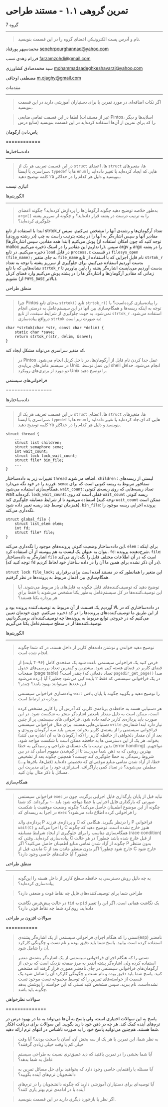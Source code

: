 # تمرین گروهی ۱.۱ - مستند طراحی

گروه 7

-----

 > نام و آدرس پست الکترونیکی اعضای گروه را در این قسمت بنویسید.

محمدسپهر پورقناد sepehrpourghannad@yahoo.com

فرزام زهدی نسب farzamzohdi@gmail.com

سید محمدصادق کشاورزی mohammadsadeghkeshavarzi@yahoo.com

مصطفی اوجاقی  m.ojaghy@gmail.com

مقدمات

----------

> اگر نکات اضافه‌ای در مورد تمرین یا برای دستیاران آموزشی دارید در این قسمت  بنویسید.

> لطفا در این قسمت تمامی منابعی (غیر از مستندات Pintos، اسلاید‌ها و دیگر منابع درس) را که برای تمرین از آن‌ها استفاده کرده‌اید در این قسمت بنویسید.

پاس‌دادن آرگومان

============

داده‌ساختار‌ها

----------------

> در این قسمت تعریف هر یک از `struct` ها، اعضای `struct` ها، متغیرهای سراسری یا ایستا، `typedef` ها یا `enum` هایی که ایجاد کرده‌اید یا تغییر داده‌اید را بنویسید و دلیل هر کدام را در حداکثر ۲۵ کلمه توضیح دهید.

نیازی نیست!

الگوریتم‌ها

------------

> به‌طور خلاصه توضیح دهید چگونه آرگومان‌ها را پردازش کرده‌اید؟ چگونه اعضای `argv[]` را به ترتیب درست در پشته قرار داده‌اید؟ و چگونه از سرریز پشته جلوگیری کرده‌اید؟

ابتدا با استفاده از تابع strtok_r تعداد آرگومان‌ها و رشته‌ی آنها را مشخص می‌کنیم. سپس مقادیر آنها و سپس اشاره‌گر به آنها را در پشته بترتیب راست به چپ (در رشته ورودی) پوش می‌کنیم (ابتدا همه مقادیر، سپس اشاره‌گرها) (توجه کنید که چون امکان استفاده از malloc را نداریم این مقادیر را در استک ذخیره می‌کنیم). سپس argv و argc  را در پشته ذخیره می‌کنیم. در تابع `load` در فایل `process.c` در قسمت `filesys_open (file_name);` 	به جای متغیر `file_name`  نام فایل اجرایی که با استفاده از تابع `strtok_r` بدست آوردیم استفاده می‌کنیم. 
برای جلوگیری از سرریز پشته با توجه به تعداد نشانه‌هایی که با تابع `strtok_r`  بدست آوردیم می‌بایست اشاره‌گر پشته را پایین بیاوریم تا زمانی که مقادیر آرگومان‌ها و اشاره‌گر ها را در پشته پوش می‌کنیم وارد فضای کرنل نشویم (از `PHYS_BASE`  بالاتر). 


منطق طراحی

-----------------

> چرا Pintos به‌جای تابع‌ `strtok()` تابع‌ `strtok_r()` را پیاده‌سازی کرده‌است؟
با توجه به اینکه ریسه‌ها و همگام‌سازی بین آنها در این سیستم‌عامل به درستی انجام نمی‌شود، به جهت جلوگیری از شرایط سبقت، از تابع `strtok_r` استفاده می‌شود. درواقع پیاده‌سازی `strtok` به صورت زیر است:
```
char *strtok(char *str, const char *delim) {
    static char *save;
    return strtok_r(str, delim, &save);
}
```

که متغیر سراسری می‌تواند مشکل ایجاد کند.

> در Pintos عمل جدا کردن نام فایل از آرگومان‌ها، در داخل کرنل انجام می‌شود. در سیستم عامل‌های برپایه‌ی Unix، این عمل توسط shell انجام می‌شود. حداقل دو مورد از برتری‌های رویکرد Unix را توضیح دهید.



فراخوانی‌های سیستمی

================

داده‌ساختار‌ها

----------------

> در این قسمت تعریف هر یک از `struct` ها، اعضای `struct` ها، متغیرهای سراسری یا ایستا، `typedef` ها یا `enum` هایی که ای.جاد کرده‌اید یا تغییر داده‌اید را بنویسید و دلیل هر کدام را در حداکثر ۲۵ کلمه توضیح دهید.

```
struct thread {
	...
	struct list children;
	struct semaphore sema;
	int wait_count;
	struct lock lock_wait_count;
	struct file* bin_file;
	...
}
```

تغییرات زیر به داده‌ساختار `thread` اضافه می‌شوند.
`children` : لیستی از ریسه‌های فرزند را در خود نگه می‌دارد.
`sema`: سمافور مربوط به ریسه کنونی است که برای همگام‌سازی استفاده می‌شود.
`wait_count`: تعداد ریسه‌هایی که روی ریسه‌ی کنونی wait کرده‌اند.
`lock_wait_count`: قفلی است که روی `wait_count` ریسه کنونی استفاده می‌شود تا از شرایط مسابقه جلوگیری کند (توجه کنید `wait_count` ممکن است همزمان توسط چند ریسه تغییر داده شود).
`bin_file`: پرونده اجرایی ریسه موجود را نگه‌داری می‌کند.

```
struct global_file {
	struct list_elem elem;
	int fd;
	struct file* file;
}
```

این داده‌ساختار وضعیت کنونی پرونده‌های موجود را نگه‌داری می‌کند.
`elem` : برای اینکه بتوان به عنوان یک لیست به هم پیوسته از آن استفاده کرد.
`fd`: شرح‌دهنده پرونده.
`file`: اشاره‌گر به داد‌ه‌ساختار `file`  است که در آن اطلاعات مختلف فایل را نگه‌داری می‌کند (توجه کنید که `fd`  در آن ذکر نشده برای همین ما آن را در داده ساختار خود لحاظ کردیم).

`struct lock file_lock;`
  این متغیر را همانطور که در مستند آمده است برای برقراری همگام‌سازی بین اعمال مربوط به پرونده‌ها در نظر گرفتیم.

> توضیح دهید که توصیف‌کننده‌های فایل چگونه به فایل‌های باز مربوط می‌شوند. آیا این توصیف‌کننده‌ها در کل سیستم‌عامل به‌طور یکتا مشخص می‌شوند یا فقط برای هر پردازه یکتا هستند؟

در داده‌ساختاری که در بالا آوردیم یک قسمت از آن مربوط به توصیف‌کننده پرونده بود و از این طریق ما توصیف‌کننده‌های پرونده‌ها را در کد ذخیره‌ می‌کنیم. چون خودمان تعیین می‌کنیم که در خروجی توابع مربوط به پرونده‌ها چه توصیف‌کننده‌ای برمی‌گردانیم، توصیف‌کننده‌ها ار در سطح سیستم‌عامل یکتا می‌گیریم.


الگوریتم‌ها

------------
> توضیح دهید خواندن و نوشتن داده‌های کاربر از داخل هسته، در کد شما چگونه انجام شده است.


> فرض کنید یک فراخوانی سیستمی باعث شود یک صفحه‌ی کامل (۴۰۹۶ بایت) از فضای کاربر در فضای هسته کپی شود. بیشترین و کمترین تعداد بررسی‌‌های جدول صفحات (page table) چقدر است؟ (تعداد دفعاتی که `pagedir_get_page()` صدا زده می‌شود.) در‌ یک فراخوانی سیستمی که فقط ۲ بایت کپی می‌شود چطور؟ آیا این عددها می‌توانند بهبود یابند؟ چقدر؟

> پیاده‌سازی فراخوانی سیستمی `wait` را توضیح دهید و بگویید چگونه با پایان یافتن پردازه در ارتباط است.

> هر دستیابی هسته به حافظه‌ی برنامه‌ی کاربر، که آدرس آن را کاربر مشخص کرده است، ممکن است به دلیل مقدار نامعتبر اشاره‌گر منجر به شکست شود. در این صورت باید پردازه‌ی کاربر خاتمه داده شود. فراخوانی های سیستمی پر از چنین دستیابی‌هایی هستند. برای مثال فراخوانی سیستمی `write‍` نیاز دارد ابتدا شماره‌ی فراخوانی سیستمی را از پشته‌ی کاربر بخواند، سپس باید سه آرگومان ورودی و بعد از آن مقدار دلخواهی از حافظه کاربر را (که آرگومان ها به آن اشاره می کنند) بخواند. هر یک از این دسترسی ها به حافظه ممکن است با شکست مواجه شود. بدین ترتیب با یک مسئله‌ی طراحی و رسیدگی به خطا (error handling) مواجهیم. بهترین روشی که به ذهن شما می‌رسد تا از گم‌شدن مفهوم اصلی کد در بین شروط رسیدگی به خطا جلوگیری کند چیست؟ همچنین چگونه بعد از تشخیص خطا، از آزاد شدن تمامی منابع موقتی‌ای که تخصیص داده‌اید (قفل‌ها، بافر‌ها و...) مطمئن می‌شوید؟ در تعداد کمی پاراگراف، استراتژی خود را برای مدیریت این مسائل با ذکر مثال بیان کنید.

همگام‌سازی

---------------

> فراخوانی سیستمی `exec` نباید قبل از پایان بارگذاری فایل اجرایی برگردد، چون در صورتی که بارگذاری فایل اجرایی با خطا مواجه شود باید `-۱` برگرداند. کد شما چگونه از این موضوع اطمینان حاصل می‌کند؟ چگونه وضعیت موفقیت یا شکست در اجرا به ریسه‌ای که `exec` را فراخوانی کرده اطلاع داده می‌شود؟

> پردازه‌ی والد P و پردازه‌ی فرزند C را درنظر بگیرید. هنگامی که P فراخوانی `wait(C)` را اجرا می‌کند و C  هنوز خارج نشده است، توضیح دهید که چگونه همگام‌سازی مناسب را برای جلوگیری از ایجاد شرایط مسابقه (race condition) پیاده‌سازی کرده‌اید. وقتی که C از قبل خارج شده باشد چطور؟ در هر حالت چگونه از آزاد شدن تمامی منابع اطمینان حاصل می‌کنید؟ اگر P بدون منتظر ماندن، قبل از C خارج شود چطور؟ اگر بدون منتظر ماندن بعد از C خارج شود چطور؟ آیا حالت‌های خاصی وجود دارد؟

منطق طراحی

-----------------

> به چه دلیل روش دسترسی به حافظه سطح کاربر از داخل هسته را این‌گونه پیاده‌سازی کرده‌اید؟

> طراحی شما برای توصیف‌کننده‌های فایل چه نقاط قوت و ضعفی دارد؟

> در حالت پیش‌فرض نگاشت `tid` به `pid` یک نگاشت همانی است. اگر این را تغییر داده‌اید، روی‌کرد شما چه نقاط قوتی دارد؟

سوالات افزون بر طراحی

===========

> تستی را که هنگام اجرای فراخوانی سیستمی از یک اشاره‌گر پشته‌ی(esp) نامعتبر استفاده کرده است بیابید. پاسخ شما باید دقیق بوده و نام تست و چگونگی کارکرد آن را شامل شود.

> تستی را که هنگام اجرای فراخوانی سیستمی از یک اشاره‌گر پشته‌ی معتبر استفاده کرده ولی اشاره‌گر پشته آنقدر به مرز صفحه نزدیک است که برخی از آرگومان‌های فراخوانی سیستمی در جای نامعتبر مموری قرار گرفته اند مشخص کنید. پاسخ شما باید دقیق بوده و نام تست و چگونگی کارکرد آن را شامل شود.یک قسمت از خواسته‌های تمرین را که توسط مجموعه تست موجود تست نشده‌است، نام ببرید. سپس مشخص کنید تستی که این خواسته را پوشش بدهد چگونه باید باشد.

سوالات نظرخواهی

==============

پاسخ به این سوالات اختیاری است، ولی پاسخ به آن‌ها می‌تواند به ما در بهبود درس در ترم‌های آینده کمک کند. هر چه در ذهن خود دارید بگویید. این سوالات برای دریافت افکار شما هستند. هم‌چنین می‌توانید پاسخ خود را به صورت ناشناس در انتهای ترم ارائه دهید.

> به نظر شما، این تمرین یا هر یک از سه بخش آن، آسان یا سخت بودند؟ آیا وقت خیلی کم یا وقت خیلی زیادی گرفتند؟

> آیا شما بخشی را در تمرین یافتید که دید عمیق‌تری نسبت به طراحی سیستم عامل به شما بدهد؟

> آیا مسئله یا راهنمایی خاصی وجود دارد که بخواهید برای حل مسائل تمرین به دانشجویان ترم‌های آینده بگویید؟

> آیا توصیه‌ای برای دستیاران آموزشی دارید که چگونه دانشجویان را در ترم‌های آینده یا در ادامه‌ی ترم بهتر یاری کنند؟

> اگر نظر یا بازخورد دیگری دارید در این قسمت بنویسید.